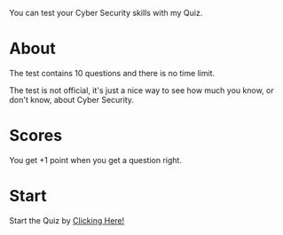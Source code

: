 You can test your Cyber Security skills with my Quiz.
<h1>About</h1>
The test contains 10 questions and there is no time limit. 
<p></p>
The test is not official, it's just a nice way to see how much you know, or don't know, about Cyber Security.
<h1>Scores</h1>
You get +1 point when you get a question right.
<h1>Start</h1>
Start the Quiz by <a href="https://cyber-security.bledsquiz.repl.co/">Clicking Here!</a>
